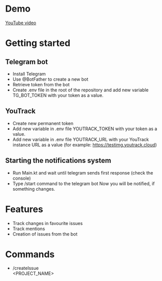 # Demo
[YouTube video](https://youtu.be/gfjFNEjtavs)

# Getting started
## Telegram bot
- Install Telegram
- Use @BotFather to create a new bot
- Retrieve token from the bot
- Create .env file in the root of the repository and add new variable TG_BOT_TOKEN with your token as a value.

## YouTrack
- Create new permanent token
- Add new variable in .env file YOUTRACK_TOKEN with your token as a value.
- Add new variable in .env file YOUTRACK_URL with your YouTrack instance URL as a value (for example: https://testimg.youtrack.cloud)

## Starting the notifications system
- Run Main.kt and wait until telegram sends first response (check the console)
- Type /start command to the telegram bot
Now you will be notified, if something changes.

# Features
- Track changes in favourite issues
- Track mentions
- Creation of issues from the bot

# Commands
- /createIssue <SUMMARY> <PROJECT_NAME>
